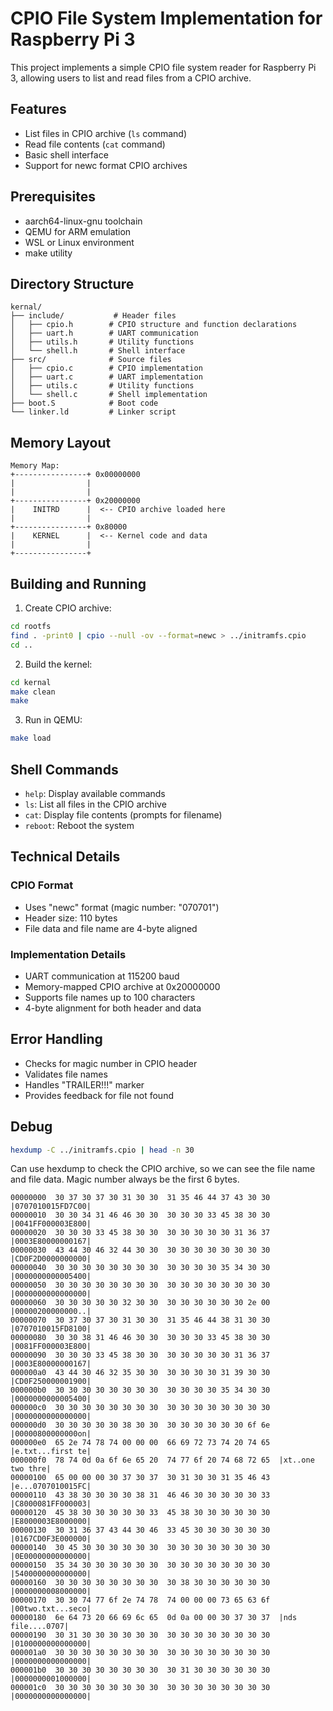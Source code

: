 # CPIO File System Implementation for Raspberry Pi 3

This project implements a simple CPIO file system reader for Raspberry Pi 3, allowing users to list and read files from a CPIO archive.

## Features

- List files in CPIO archive (`ls` command)
- Read file contents (`cat` command)
- Basic shell interface
- Support for newc format CPIO archives

## Prerequisites

- aarch64-linux-gnu toolchain
- QEMU for ARM emulation
- WSL or Linux environment
- make utility

## Directory Structure

```
kernal/
├── include/           # Header files
│   ├── cpio.h        # CPIO structure and function declarations
│   ├── uart.h        # UART communication
│   ├── utils.h       # Utility functions
│   └── shell.h       # Shell interface
├── src/              # Source files
│   ├── cpio.c        # CPIO implementation
│   ├── uart.c        # UART implementation
│   ├── utils.c       # Utility functions
│   └── shell.c       # Shell implementation
├── boot.S            # Boot code
└── linker.ld         # Linker script
```

## Memory Layout

```
Memory Map:
+----------------+ 0x00000000
|                |
|                |
+----------------+ 0x20000000
|    INITRD      |  <-- CPIO archive loaded here
|                |
+----------------+ 0x80000
|    KERNEL      |  <-- Kernel code and data
|                |
+----------------+
```

## Building and Running

1. Create CPIO archive:
```bash
cd rootfs
find . -print0 | cpio --null -ov --format=newc > ../initramfs.cpio
cd ..
```

2. Build the kernel:
```bash
cd kernal
make clean
make
```

3. Run in QEMU:
```bash
make load
```

## Shell Commands

- `help`: Display available commands
- `ls`: List all files in the CPIO archive
- `cat`: Display file contents (prompts for filename)
- `reboot`: Reboot the system

## Technical Details

### CPIO Format
- Uses "newc" format (magic number: "070701")
- Header size: 110 bytes
- File data and file name are 4-byte aligned

### Implementation Details
- UART communication at 115200 baud
- Memory-mapped CPIO archive at 0x20000000
- Supports file names up to 100 characters
- 4-byte alignment for both header and data

## Error Handling

- Checks for magic number in CPIO header
- Validates file names
- Handles "TRAILER!!!" marker
- Provides feedback for file not found

## Debug

```bash
hexdump -C ../initramfs.cpio | head -n 30
```
Can use hexdump to check the CPIO archive, so we can see the file name and file data. Magic number always be the first 6 bytes.
```
00000000  30 37 30 37 30 31 30 30  31 35 46 44 37 43 30 30  |0707010015FD7C00|
00000010  30 30 34 31 46 46 30 30  30 30 30 33 45 38 30 30  |0041FF000003E800|
00000020  30 30 30 33 45 38 30 30  30 30 30 30 30 31 36 37  |0003E80000000167|
00000030  43 44 30 46 32 44 30 30  30 30 30 30 30 30 30 30  |CD0F2D0000000000|
00000040  30 30 30 30 30 30 30 30  30 30 30 30 35 34 30 30  |0000000000005400|
00000050  30 30 30 30 30 30 30 30  30 30 30 30 30 30 30 30  |0000000000000000|
00000060  30 30 30 30 30 32 30 30  30 30 30 30 30 30 2e 00  |00000200000000..|
00000070  30 37 30 37 30 31 30 30  31 35 46 44 38 31 30 30  |0707010015FD8100|
00000080  30 30 38 31 46 46 30 30  30 30 30 33 45 38 30 30  |0081FF000003E800|
00000090  30 30 30 33 45 38 30 30  30 30 30 30 30 31 36 37  |0003E80000000167|
000000a0  43 44 30 46 32 35 30 30  30 30 30 30 31 39 30 30  |CD0F250000001900|
000000b0  30 30 30 30 30 30 30 30  30 30 30 30 35 34 30 30  |0000000000005400|
000000c0  30 30 30 30 30 30 30 30  30 30 30 30 30 30 30 30  |0000000000000000|
000000d0  30 30 30 30 30 38 30 30  30 30 30 30 30 30 6f 6e  |00000800000000on|
000000e0  65 2e 74 78 74 00 00 00  66 69 72 73 74 20 74 65  |e.txt...first te|
000000f0  78 74 0d 0a 6f 6e 65 20  74 77 6f 20 74 68 72 65  |xt..one two thre|
00000100  65 00 00 00 30 37 30 37  30 31 30 30 31 35 46 43  |e...0707010015FC|
00000110  43 38 30 30 30 30 38 31  46 46 30 30 30 30 30 33  |C8000081FF000003|
00000120  45 38 30 30 30 30 30 33  45 38 30 30 30 30 30 30  |E8000003E8000000|
00000130  30 31 36 37 43 44 30 46  33 45 30 30 30 30 30 30  |0167CD0F3E000000|
00000140  30 45 30 30 30 30 30 30  30 30 30 30 30 30 30 30  |0E00000000000000|
00000150  35 34 30 30 30 30 30 30  30 30 30 30 30 30 30 30  |5400000000000000|
00000160  30 30 30 30 30 30 30 30  30 38 30 30 30 30 30 30  |0000000008000000|
00000170  30 30 74 77 6f 2e 74 78  74 00 00 00 73 65 63 6f  |00two.txt...seco|
00000180  6e 64 73 20 66 69 6c 65  0d 0a 00 00 30 37 30 37  |nds file....0707|
00000190  30 31 30 30 30 30 30 30  30 30 30 30 30 30 30 30  |0100000000000000|
000001a0  30 30 30 30 30 30 30 30  30 30 30 30 30 30 30 30  |0000000000000000|
000001b0  30 30 30 30 30 30 30 30  30 31 30 30 30 30 30 30  |0000000001000000|
000001c0  30 30 30 30 30 30 30 30  30 30 30 30 30 30 30 30  |0000000000000000|
```
